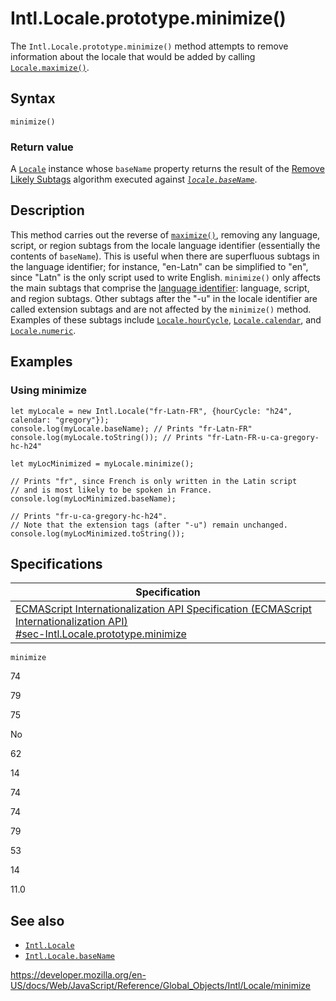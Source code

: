 Intl.Locale.prototype.minimize()
================================

The `Intl.Locale.prototype.minimize()` method attempts to remove information about the locale that would be added by calling [`Locale.maximize()`](maximize).

Syntax
------

    minimize()

### Return value

A [`Locale`](../locale) instance whose `baseName` property returns the result of the [Remove Likely Subtags](https://www.unicode.org/reports/tr35/#Likely_Subtags) algorithm executed against *[`locale.baseName`](basename)*.

Description
-----------

This method carries out the reverse of [`maximize()`](maximize), removing any language, script, or region subtags from the locale language identifier (essentially the contents of `baseName`). This is useful when there are superfluous subtags in the language identifier; for instance, "en-Latn" can be simplified to "en", since "Latn" is the only script used to write English. `minimize()` only affects the main subtags that comprise the [language identifier](https://www.unicode.org/reports/tr35/#Language_Locale_Field_Definitions): language, script, and region subtags. Other subtags after the "-u" in the locale identifier are called extension subtags and are not affected by the `minimize()` method. Examples of these subtags include [`Locale.hourCycle`](hourcycle), [`Locale.calendar`](calendar), and [`Locale.numeric`](numeric).

Examples
--------

### Using minimize

    let myLocale = new Intl.Locale("fr-Latn-FR", {hourCycle: "h24", calendar: "gregory"});
    console.log(myLocale.baseName); // Prints "fr-Latn-FR"
    console.log(myLocale.toString()); // Prints "fr-Latn-FR-u-ca-gregory-hc-h24"

    let myLocMinimized = myLocale.minimize();

    // Prints "fr", since French is only written in the Latin script
    // and is most likely to be spoken in France.
    console.log(myLocMinimized.baseName);

    // Prints "fr-u-ca-gregory-hc-h24".
    // Note that the extension tags (after "-u") remain unchanged.
    console.log(myLocMinimized.toString());

Specifications
--------------

<table><thead><tr class="header"><th>Specification</th></tr></thead><tbody><tr class="odd"><td><a href="https://tc39.es/ecma402/#sec-Intl.Locale.prototype.minimize">ECMAScript Internationalization API Specification (ECMAScript Internationalization API)<br />
<span class="small">#sec-Intl.Locale.prototype.minimize</span></a></td></tr></tbody></table>

`minimize`

74

79

75

No

62

14

74

74

79

53

14

11.0

See also
--------

-   [`Intl.Locale`](../locale)
-   [`Intl.Locale.baseName`](basename)

<a href="https://developer.mozilla.org/en-US/docs/Web/JavaScript/Reference/Global_Objects/Intl/Locale/minimize" class="_attribution-link">https://developer.mozilla.org/en-US/docs/Web/JavaScript/Reference/Global_Objects/Intl/Locale/minimize</a>
